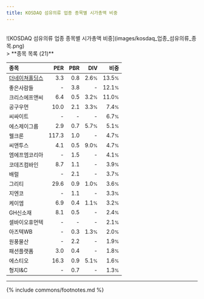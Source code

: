 ```yaml
---
title: KOSDAQ 섬유의류 업종 종목별 시가총액 비중
---
```

<br>
![KOSDAQ 섬유의류 업종 종목별 시가총액 비중](images/kosdaq_업종_섬유의류_종목.png)
<br>
> **종목 목록 (21)**<a id="list"></a>

| **종목** | **PER** | **PBR** | **DIV** | **비중** |
| :------- | ------: | ------: | ------: | -------: |
| [더네이쳐홀딩스](/298540/) | 3.3 | 0.8 | 2.6<small>%</small> | 13.5<small>%</small> |
| 좋은사람들 | - | 3.8 | - | 12.1<small>%</small> |
| 크리스에프앤씨 | 6.4 | 0.5 | 3.2<small>%</small> | 11.0<small>%</small> |
| 공구우먼 | 10.0 | 2.1 | 3.3<small>%</small> | 7.4<small>%</small> |
| 씨싸이트 | - | - | - | 6.7<small>%</small> |
| 에스제이그룹 | 2.9 | 0.7 | 5.7<small>%</small> | 5.1<small>%</small> |
| 웰크론 | 117.3 | 1.0 | - | 4.7<small>%</small> |
| 씨앤투스 | 4.1 | 0.5 | 9.0<small>%</small> | 4.7<small>%</small> |
| 엠에프엠코리아 | - | 1.5 | - | 4.1<small>%</small> |
| 코데즈컴바인 | 8.7 | 1.1 | - | 3.9<small>%</small> |
| 배럴 | - | 2.1 | - | 3.7<small>%</small> |
| 그리티 | 29.6 | 0.9 | 1.0<small>%</small> | 3.6<small>%</small> |
| 지엔코 | - | 1.1 | - | 3.3<small>%</small> |
| 케이엠 | 6.9 | 0.4 | 1.1<small>%</small> | 3.2<small>%</small> |
| GH신소재 | 8.1 | 0.5 | - | 2.4<small>%</small> |
| 셀바이오휴먼텍 | - | - | - | 2.1<small>%</small> |
| 아즈텍WB | - | 0.3 | 1.3<small>%</small> | 2.0<small>%</small> |
| 원풍물산 | - | 2.2 | - | 1.9<small>%</small> |
| 패션플랫폼 | 3.0 | 0.4 | - | 1.8<small>%</small> |
| 에스티오 | 16.3 | 0.9 | 5.1<small>%</small> | 1.6<small>%</small> |
| 형지I&C | - | 0.7 | - | 1.3<small>%</small> |

---
{% include commons/footnotes.md %}